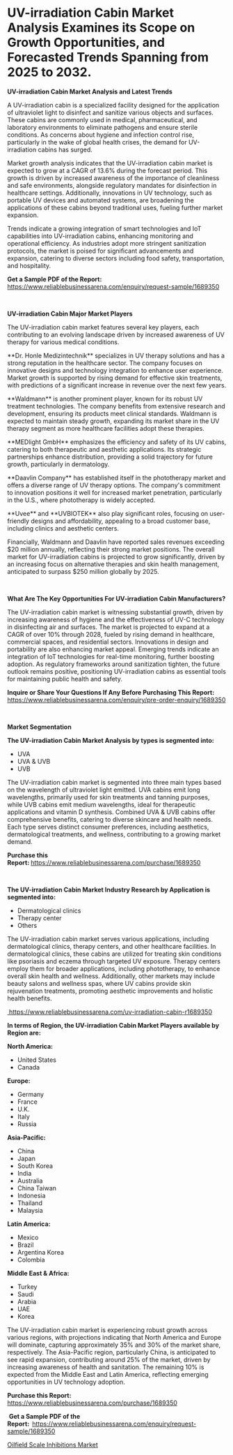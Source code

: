<p><h1>UV-irradiation Cabin Market Analysis Examines its Scope on Growth Opportunities, and Forecasted Trends Spanning from 2025 to 2032.</h1></p><p><strong>UV-irradiation Cabin Market Analysis and Latest Trends</strong></p>
<p><p>A UV-irradiation cabin is a specialized facility designed for the application of ultraviolet light to disinfect and sanitize various objects and surfaces. These cabins are commonly used in medical, pharmaceutical, and laboratory environments to eliminate pathogens and ensure sterile conditions. As concerns about hygiene and infection control rise, particularly in the wake of global health crises, the demand for UV-irradiation cabins has surged.</p><p>Market growth analysis indicates that the UV-irradiation cabin market is expected to grow at a CAGR of 13.6% during the forecast period. This growth is driven by increased awareness of the importance of cleanliness and safe environments, alongside regulatory mandates for disinfection in healthcare settings. Additionally, innovations in UV technology, such as portable UV devices and automated systems, are broadening the applications of these cabins beyond traditional uses, fueling further market expansion.</p><p>Trends indicate a growing integration of smart technologies and IoT capabilities into UV-irradiation cabins, enhancing monitoring and operational efficiency. As industries adopt more stringent sanitization protocols, the market is poised for significant advancements and expansion, catering to diverse sectors including food safety, transportation, and hospitality.</p></p>
<p><strong>Get a Sample PDF of the Report:&nbsp;</strong> <a href="https://www.reliablebusinessarena.com/enquiry/request-sample/1689350?utm_campaign=2524&utm_medium=2&utm_source=Github&utm_content=ia&utm_term=26032025&utm_id=uv-irradiation-cabin">https://www.reliablebusinessarena.com/enquiry/request-sample/1689350</a></p>
<p>&nbsp;</p>
<p><strong>UV-irradiation Cabin Major Market Players</strong></p>
<p><p>The UV-irradiation cabin market features several key players, each contributing to an evolving landscape driven by increased awareness of UV therapy for various medical conditions. </p><p>**Dr. Honle Medizintechnik** specializes in UV therapy solutions and has a strong reputation in the healthcare sector. The company focuses on innovative designs and technology integration to enhance user experience. Market growth is supported by rising demand for effective skin treatments, with predictions of a significant increase in revenue over the next few years.</p><p>**Waldmann** is another prominent player, known for its robust UV treatment technologies. The company benefits from extensive research and development, ensuring its products meet clinical standards. Waldmann is expected to maintain steady growth, expanding its market share in the UV therapy segment as more healthcare facilities adopt these therapies.</p><p>**MEDlight GmbH** emphasizes the efficiency and safety of its UV cabins, catering to both therapeutic and aesthetic applications. Its strategic partnerships enhance distribution, providing a solid trajectory for future growth, particularly in dermatology.</p><p>**Daavlin Company** has established itself in the phototherapy market and offers a diverse range of UV therapy options. The company's commitment to innovation positions it well for increased market penetration, particularly in the U.S., where phototherapy is widely accepted.</p><p>**Uvee** and **UVBIOTEK** also play significant roles, focusing on user-friendly designs and affordability, appealing to a broad customer base, including clinics and aesthetic centers.</p><p>Financially, Waldmann and Daavlin have reported sales revenues exceeding $20 million annually, reflecting their strong market positions. The overall market for UV-irradiation cabins is projected to grow significantly, driven by an increasing focus on alternative therapies and skin health management, anticipated to surpass $250 million globally by 2025.</p></p>
<p>&nbsp;</p>
<p><strong>What Are The Key Opportunities For UV-irradiation Cabin Manufacturers?</strong></p>
<p><p>The UV-irradiation cabin market is witnessing substantial growth, driven by increasing awareness of hygiene and the effectiveness of UV-C technology in disinfecting air and surfaces. The market is projected to expand at a CAGR of over 10% through 2028, fueled by rising demand in healthcare, commercial spaces, and residential sectors. Innovations in design and portability are also enhancing market appeal. Emerging trends indicate an integration of IoT technologies for real-time monitoring, further boosting adoption. As regulatory frameworks around sanitization tighten, the future outlook remains positive, positioning UV-irradiation cabins as essential tools for maintaining public health and safety.</p></p>
<p><strong>Inquire or Share Your Questions If Any Before Purchasing This Report:</strong> <a href="https://www.reliablebusinessarena.com/enquiry/pre-order-enquiry/1689350?utm_campaign=2524&utm_medium=2&utm_source=Github&utm_content=ia&utm_term=26032025&utm_id=uv-irradiation-cabin">https://www.reliablebusinessarena.com/enquiry/pre-order-enquiry/1689350</a></p>
<p>&nbsp;</p>
<p><strong>Market Segmentation</strong></p>
<p><strong>The UV-irradiation Cabin Market Analysis by types is segmented into:</strong></p>
<p><ul><li>UVA</li><li>UVA & UVB</li><li>UVB</li></ul></p>
<p><p>The UV-irradiation cabin market is segmented into three main types based on the wavelength of ultraviolet light emitted. UVA cabins emit long wavelengths, primarily used for skin treatments and tanning purposes, while UVB cabins emit medium wavelengths, ideal for therapeutic applications and vitamin D synthesis. Combined UVA & UVB cabins offer comprehensive benefits, catering to diverse skincare and health needs. Each type serves distinct consumer preferences, including aesthetics, dermatological treatments, and wellness, contributing to a growing market demand.</p></p>
<p><strong>Purchase this Report:&nbsp;</strong><a href="https://www.reliablebusinessarena.com/purchase/1689350?utm_campaign=2524&utm_medium=2&utm_source=Github&utm_content=ia&utm_term=26032025&utm_id=uv-irradiation-cabin">https://www.reliablebusinessarena.com/purchase/1689350</a></p>
<p>&nbsp;</p>
<p><strong>The UV-irradiation Cabin Market Industry Research by Application is segmented into:</strong></p>
<p><ul><li>Dermatological clinics</li><li>Therapy center</li><li>Others</li></ul></p>
<p><p>The UV-irradiation cabin market serves various applications, including dermatological clinics, therapy centers, and other healthcare facilities. In dermatological clinics, these cabins are utilized for treating skin conditions like psoriasis and eczema through targeted UV exposure. Therapy centers employ them for broader applications, including phototherapy, to enhance overall skin health and wellness. Additionally, other markets may include beauty salons and wellness spas, where UV cabins provide skin rejuvenation treatments, promoting aesthetic improvements and holistic health benefits.</p></p>
<p><a href="https://www.reliablebusinessarena.com/uv-irradiation-cabin-r1689350?utm_campaign=2524&utm_medium=2&utm_source=Github&utm_content=ia&utm_term=26032025&utm_id=uv-irradiation-cabin">&nbsp;https://www.reliablebusinessarena.com/uv-irradiation-cabin-r1689350</a></p>
<p><strong>In terms of Region, the UV-irradiation Cabin Market Players available by Region are:</strong></p>
<p>
    <p> <strong> North America: </strong>
        <ul>
            <li>United States</li>
            <li>Canada</li>
        </ul>
        </p> 
    <p> <strong> Europe: </strong>
        <ul>
            <li>Germany</li>
            <li>France</li>
            <li>U.K.</li>
            <li>Italy</li>
            <li>Russia</li>
        </ul>
        </p> 
    <p> <strong> Asia-Pacific: </strong>
        <ul>
            <li>China</li>
            <li>Japan</li>
            <li>South Korea</li>
            <li>India</li>
            <li>Australia</li>
            <li>China Taiwan</li>
            <li>Indonesia</li>
            <li>Thailand</li>
            <li>Malaysia</li>
        </ul>
        </p> 
    <p> <strong> Latin America: </strong>
        <ul>
            <li>Mexico</li>
            <li>Brazil</li>
            <li>Argentina Korea</li>
            <li>Colombia</li>
        </ul>
        </p> 
    <p> <strong> Middle East & Africa: </strong>
        <ul>
            <li>Turkey</li>
            <li>Saudi</li>
            <li>Arabia</li>
            <li>UAE</li>
            <li>Korea</li>
        </ul>
    </p>
    </p>
<p><p>The UV-irradiation cabin market is experiencing robust growth across various regions, with projections indicating that North America and Europe will dominate, capturing approximately 35% and 30% of the market share, respectively. The Asia-Pacific region, particularly China, is anticipated to see rapid expansion, contributing around 25% of the market, driven by increasing awareness of health and sanitation. The remaining 10% is expected from the Middle East and Latin America, reflecting emerging opportunities in UV technology adoption.</p></p>
<p><strong>Purchase this Report: </strong><a href="https://www.reliablebusinessarena.com/purchase/1689350?utm_campaign=2524&utm_medium=2&utm_source=Github&utm_content=ia&utm_term=26032025&utm_id=uv-irradiation-cabin">https://www.reliablebusinessarena.com/purchase/1689350</a></p>
<p>&nbsp;<strong>Get a Sample PDF of the Report:&nbsp;&nbsp;</strong><a href="https://www.reliablebusinessarena.com/enquiry/request-sample/1689350?utm_campaign=2524&utm_medium=2&utm_source=Github&utm_content=ia&utm_term=26032025&utm_id=uv-irradiation-cabin">https://www.reliablebusinessarena.com/enquiry/request-sample/1689350</a></p>
<p><strong></strong></p>
<p><p><a href="https://github.com/marlanamarvn/Market-Research-Report-List-1/blob/main/oilfield-scale-inhibitions-market.md?utm_campaign=2524&utm_medium=2&utm_source=Github&utm_content=ia&utm_term=26032025&utm_id=uv-irradiation-cabin">Oilfield Scale Inhibitions Market</a></p></p>